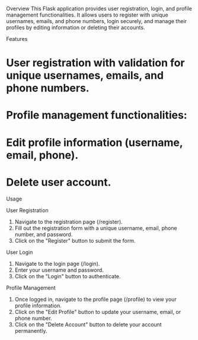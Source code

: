Overview
This Flask application provides user registration, login, and profile management functionalities. It allows users to register with unique usernames, emails, and phone numbers, login securely, and manage their profiles by editing information or deleting their accounts.

Features
#    User registration with validation for unique usernames, emails, and phone numbers.
#    Profile management functionalities:
#    Edit profile information (username, email, phone).
#    Delete user account.



Usage

User Registration

1. Navigate to the registration page (/register).
2. Fill out the registration form with a unique username, email, phone number, and password.
3. Click on the "Register" button to submit the form.


User Login

1. Navigate to the login page (/login).
2. Enter your username and password.
3. Click on the "Login" button to authenticate.


Profile Management

1. Once logged in, navigate to the profile page (/profile) to view your profile information.
2. Click on the "Edit Profile" button to update your username, email, or phone number.
3. Click on the "Delete Account" button to delete your account permanently.